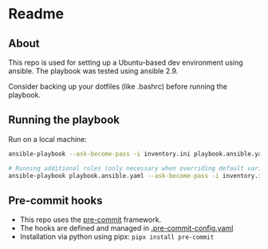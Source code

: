 # Readme

## About

This repo is used for setting up a Ubuntu-based dev environment using ansible. The playbook was tested using ansible 2.9.

Consider backing up your dotfiles (like .bashrc) before running the playbook.

## Running the playbook

Run on a local machine:

```sh
ansible-playbook --ask-become-pass -i inventory.ini playbook.ansible.yaml

# Running additional roles (only necessary when overriding default variables)
ansible-playbook playbook.ansible.yaml --ask-become-pass -i inventory.ini --extra-vars "install_neovim=true"
```

## Pre-commit hooks

- This repo uses the [pre-commit](https://pre-commit.com/) framework.
- The hooks are defined and managed in [.pre-commit-config.yaml](./.pre-commit-config.yaml)
- Installation via python using pipx: `pipx install pre-commit`
